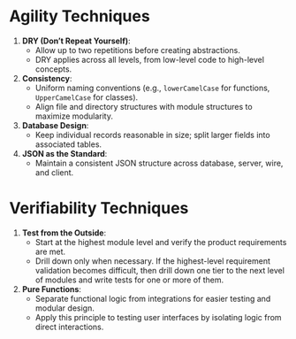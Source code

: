 # Agility Techniques

1. **DRY (Don’t Repeat Yourself)**:
   - Allow up to two repetitions before creating abstractions.
   - DRY applies across all levels, from low-level code to high-level concepts.
1. **Consistency**:
   - Uniform naming conventions (e.g., `lowerCamelCase` for functions, `UpperCamelCase` for classes).
   - Align file and directory structures with module structures to maximize modularity.
1. **Database Design**:
   - Keep individual records reasonable in size; split larger fields into associated tables.
1. **JSON as the Standard**:
   - Maintain a consistent JSON structure across database, server, wire, and client.

# Verifiability Techniques

1. **Test from the Outside**:
   - Start at the highest module level and verify the product requirements are met.
   - Drill down only when necessary. If the highest-level requirement validation becomes difficult, then drill down one tier to the next level of modules and write tests for one or more of them.
2. **Pure Functions**:
   - Separate functional logic from integrations for easier testing and modular design.
   - Apply this principle to testing user interfaces by isolating logic from direct interactions.
